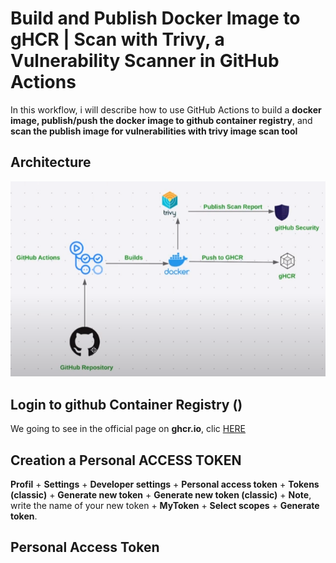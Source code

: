 # Build and Publish Docker Image to gHCR | Scan with Trivy, a Vulnerability Scanner in GitHub Actions

In this workflow, i will describe how to use GitHub Actions to build a **docker image, publish/push the docker image to github container registry**, and **scan the publish image for vulnerabilities with trivy image scan tool**

## Architecture

![architecture](/images/architecture.png)

## Login to github Container Registry ()

We going to see in the official page on **ghcr.io**, clic [HERE](https://docs.github.com/fr/packages/working-with-a-github-packages-registry/working-with-the-container-registry#authentification-avec-un-personal-access-token-classic)

## Creation a Personal ACCESS TOKEN

**Profil** + **Settings** + **Developer settings** + **Personal access token** + **Tokens (classic)** + **Generate new token** + **Generate new token (classic)** + **Note**, write the name of your new token + **MyToken** + **Select scopes** + **Generate token**.


## Personal Access Token

